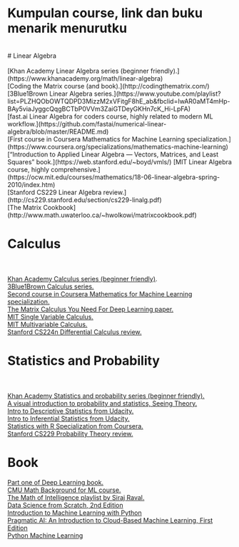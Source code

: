 # Kumpulan course, link dan buku menarik menurutku
<br />
# Linear Algebra
<br />
<br />
[Khan Academy Linear Algebra series (beginner friendly).](https://www.khanacademy.org/math/linear-algebra)<br />
[Coding the Matrix course (and book).](http://codingthematrix.com/)<br />
[3Blue1Brown Linear Algebra series.](https://www.youtube.com/playlist?list=PLZHQObOWTQDPD3MizzM2xVFitgF8hE_ab&fbclid=IwAR0aMT4mHp-BAy5viaJyggcQqgBCTbP0VVm3ZaiGTDeyGKHn7cK_Hi-LpFA)<br />
[fast.ai Linear Algebra for coders course, highly related to modern ML workflow.](https://github.com/fastai/numerical-linear-algebra/blob/master/README.md)<br />
[First course in Coursera Mathematics for Machine Learning specialization.](https://www.coursera.org/specializations/mathematics-machine-learning)<br />
[“Introduction to Applied Linear Algebra — Vectors, Matrices, and Least Squares” book.](https://web.stanford.edu/~boyd/vmls/)
[MIT Linear Algebra course, highly comprehensive.](https://ocw.mit.edu/courses/mathematics/18-06-linear-algebra-spring-2010/index.htm)<br />
[Stanford CS229 Linear Algebra review.](http://cs229.stanford.edu/section/cs229-linalg.pdf)<br />
[The Matrix Cookbook](http://www.math.uwaterloo.ca/~hwolkowi/matrixcookbook.pdf)

# Calculus
<br /><br />
[Khan Academy Calculus series (beginner friendly)](https://www.khanacademy.org/math/multivariable-calculus).<br />
[3Blue1Brown Calculus series.](https://www.youtube.com/playlist?list=PLZHQObOWTQDMsr9K-rj53DwVRMYO3t5Yr&fbclid=IwAR2tbiSGEvuPqI5RMWvINEFIj88DcobnFX58KWacjPLxTo2VNgTpHHtrUkc)<br />
[Second course in Coursera Mathematics for Machine Learning specialization.](https://www.coursera.org/specializations/mathematics-machine-learning)<br />
[The Matrix Calculus You Need For Deep Learning paper.](https://arxiv.org/abs/1802.01528)<br />
[MIT Single Variable Calculus.](https://ocw.mit.edu/courses/mathematics/18-01sc-single-variable-calculus-fall-2010/?fbclid=IwAR0LKFiV32uCutWWaDFj2J-be7kbt3S6UvXjYqd3Iml_ofwTHMXE96y4m3U)<br />
[MIT Multivariable Calculus.](https://ocw.mit.edu/courses/mathematics/18-02sc-multivariable-calculus-fall-2010/)<br />
[Stanford CS224n Differential Calculus review.](http://web.stanford.edu/class/cs224n/readings/review-differential-calculus.pdf)<br />

# Statistics and Probability
<br /><br />
[Khan Academy Statistics and probability series (beginner friendly).](https://www.khanacademy.org/math/statistics-probability)<br />
[A visual introduction to probability and statistics, Seeing Theory.](https://seeing-theory.brown.edu/)<br />
[Intro to Descriptive Statistics from Udacity.](https://mena.udacity.com/course/intro-to-descriptive-statistics--ud827)<br />
[Intro to Inferential Statistics from Udacity.](https://in.udacity.com/course/intro-to-inferential-statistics--ud201)<br />
[Statistics with R Specialization from Coursera.](https://www.coursera.org/specializations/statistics)<br />
[Stanford CS229 Probability Theory review.](http://web.stanford.edu/class/cs224n/readings/cs229-prob.pdf)<br />

# Book
[Part one of Deep Learning book.](http://www.deeplearningbook.org/)<br />
[CMU Math Background for ML course.](https://www.youtube.com/playlist?list=PL7y-1rk2cCsA339crwXMWUaBRuLBvPBCg)<br />
[The Math of Intelligence playlist by Siraj Raval.](https://www.youtube.com/playlist?list=PL2-dafEMk2A7mu0bSksCGMJEmeddU_H4D)<br />
[Data Science from Scratch, 2nd Edition](https://www.oreilly.com/library/view/data-science-from/9781492041122/)<br />
[Introduction to Machine Learning with Python](https://www.oreilly.com/library/view/introduction-to-machine/9781449369880/)<br />
[Pragmatic AI: An Introduction to Cloud-Based Machine Learning, First Edition](https://www.oreilly.com/library/view/pragmatic-ai-an/9780134863924/)<br />
[Python Machine Learning](https://www.oreilly.com/library/view/python-machine-learning/9781119545637/)<br />
